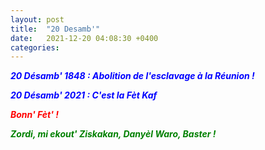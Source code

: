 ```yaml
---
layout: post
title:  "20 Desamb'"
date:   2021-12-20 04:08:30 +0400
categories: 
---
```


<span style="color: blue">***20 Désamb' 1848 : Abolition de l'esclavage à la Réunion !***</span>

<span style="color: blue">***20 Désamb' 2021 : C'est la Fèt Kaf***</span>

<span style="color: red">***Bonn' Fèt' !***</span>

<span style="color: green">***Zordi, mi ekout' Ziskakan, Danyèl Waro, Baster !***</span>